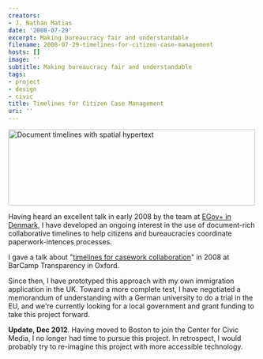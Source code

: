 ```yaml
---
creators:
- J. Nathan Matias
date: '2008-07-29'
excerpt: Making bureaucracy fair and understandable
filename: 2008-07-29-timelines-for-citizen-case-management
hosts: []
image: ''
subtitle: Making bureaucracy fair and understandable
tags:
- project
- design
- civic
title: Timelines for Citizen Case Management
uri: ''
---
```


<a title="Document timelines with spatial hypertext by rubberpaw, on Flickr" href="http://www.flickr.com/photos/natematias/5257917706/"><img width="500" height="154" alt="Document timelines with spatial hypertext" src="https://farm6.static.flickr.com/5043/5257917706_e96ba75c7a.jpg"/></a>
<p>Having heard an excellent talk in early 2008 by the team at <a href="http://www.egovplus.dk/nyt/nyheder08/egov.htm">EGov+ in Denmark</a>, I have developed an ongoing interest in the use of document-rich collaborative timelines to help citizens and bureaucracies coordinate paperwork-intences processes.</p>
<p>I gave a talk about "<a href="http://www.slideshare.net/natematias/timelines-for-casework-collaboration-with-citizens">timelines for casework collaboration</a>" in 2008 at BarCamp Transparency in Oxford.</p>
<p>Since then, I have prototyped this approach with my own immigration application in the UK. Toward a more complete test, I have negotiated a memorandum of understanding with a German university to do a trial in the EU, and we're currently looking for a local government and grant funding to take this project forward.</p>
<p><strong>Update, Dec 2012</strong>. Having moved to Boston to join the Center for Civic Media, I no longer had time to pursue this project. In retrospect, I would probably try to re-imagine this project with more accessible technology.</p>